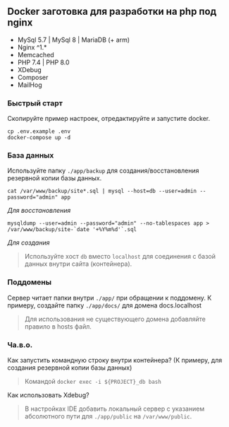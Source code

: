 ## Docker заготовка для разработки на php под nginx 
- MySql 5.7 | MySql 8 | MariaDB (+ arm)
- Nginx ^1.*
- Memcached
- PHP 7.4 | PHP 8.0
- XDebug
- Composer
- MailHog

### Быстрый старт
Скопируйте пример настроек, отредактируйте и запустите docker.
```
cp .env.example .env
docker-compose up -d
```

### База данных
Используйте папку `./app/backup` для создания/восстановления резервной копии базы данных.  
```
cat /var/www/backup/site*.sql | mysql --host=db --user=admin --password="admin" app
```
_Для восстановления_

```
mysqldump --user=admin --password="admin" --no-tablespaces app > /var/www/backup/site-`date '+%Y%m%d'`.sql
```
_Для создания_

> Используйте хост `db` вместо `localhost` для соединения с базой данных внутри сайта (контейнера).

### Поддомены
Сервер читает папки внутри `./app/` при обращении к поддомену.
К примеру, создайте папку `./app/docs/` для домена docs.localhost
> Для использования не существующего домена добавляйте правило в hosts файл.

### Ча.в.о.

Как запустить командную строку внутри контейнера? (К примеру, для создания резервной копии базы данных)
> Командой `docker exec -i ${PROJECT}_db bash`

Как использовать Xdebug?
> В настройках IDE добавить локальный сервер с указанием абсолютного пути для `./app/public` на `/var/www/public`.
